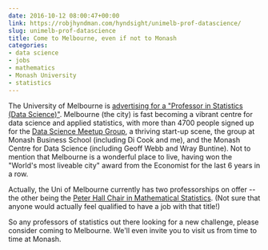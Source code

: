 ```yaml
---
date: 2016-10-12 08:00:47+00:00
link: https://robjhyndman.com/hyndsight/unimelb-prof-datascience/
slug: unimelb-prof-datascience
title: Come to Melbourne, even if not to Monash
categories:
- data science
- jobs
- mathematics
- Monash University
- statistics
---
```


The University of Melbourne is [advertising for a "Professor in Statistics (Data Science)"](http://jobs.unimelb.edu.au/caw/en/job/888074/professor-in-statistics-data-science). Melbourne (the city) is fast becoming a vibrant centre for data science and applied statistics, with more than 4700 people signed up for the [Data Science Meetup Group](https://www.meetup.com/Data-Science-Melbourne/), a thriving start-up scene, the group at Monash Business School (including Di Cook and me), and the Monash Centre for Data Science (including Geoff Webb and Wray Buntine). Not to mention that Melbourne is a wonderful place to live, having won the "World's most liveable city" award from the Economist for the last 6 years in a row.

Actually, the Uni of Melbourne currently has two professorships on offer -- the other being the [Peter Hall Chair in Mathematical Statistics](http://jobs.unimelb.edu.au/caw/en/job/888076/peter-hall-chair-in-mathematical-statistics). (Not sure that anyone would actually feel qualified to have a job with that title!)

So any professors of statistics out there looking for a new challenge, please consider coming to Melbourne. We'll even invite you to visit us from time to time at Monash.


